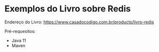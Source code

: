 Exemplos do Livro sobre Redis
===================

Endereço do Livro: https://www.casadocodigo.com.br/products/livro-redis

Pré-requesitos:

- Java 11
- Maven